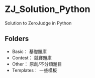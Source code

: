 # ZJ_Solution_Python
Solution to ZeroJudge in Python

## Folders
* Basic： 基礎題庫
* Contest： 競賽題庫
* Other： 原創/不分類題目
* Templates： 一些模板
